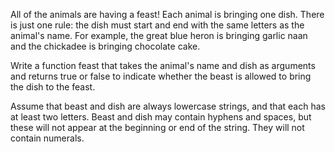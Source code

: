 ﻿All of the animals are having a feast! 
Each animal is bringing one dish. 
There is just one rule: the dish must start and end with the same letters as the animal's name. 
For example, the great blue heron is bringing garlic naan and the chickadee is bringing chocolate cake.

Write a function feast that takes the animal's name and dish as arguments and 
returns true or false to indicate whether the beast is allowed to bring the dish to the feast.

Assume that beast and dish are always lowercase strings, and that each has at least two letters. 
Beast and dish may contain hyphens and spaces, but these will not appear at the beginning or end of the string. 
They will not contain numerals.